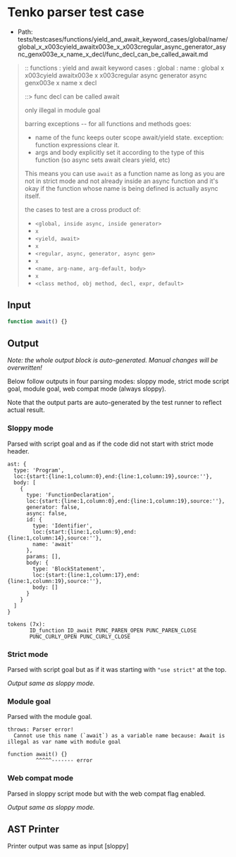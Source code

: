 # Tenko parser test case

- Path: tests/testcases/functions/yield_and_await_keyword_cases/global/name/global_x_x003cyield_awaitx003e_x_x003cregular_async_generator_async_genx003e_x_name_x_decl/func_decl_can_be_called_await.md

> :: functions : yield and await keyword cases : global : name : global x x003cyield awaitx003e x x003cregular async generator async genx003e x name x decl
>
> ::> func decl can be called await
>
> only illegal in module goal
>
> barring exceptions -- for all functions and methods goes:
>
> - name of the func keeps outer scope await/yield state. exception: function expressions clear it.
> - args and body explicitly set it according to the type of this function (so async sets await clears yield, etc)
>
> This means you can use `await` as a function name as long as you are not in strict mode and not already inside an async function and it's okay if the function whose name is being defined is actually async itself.
>
> the cases to test are a cross product of:
>
> - `<global, inside async, inside generator>` 
> - `x` 
> - `<yield, await>`
> - `x` 
> - `<regular, async, generator, async gen>`
> - `x` 
> - `<name, arg-name, arg-default, body>`
> - `x`
> - `<class method, obj method, decl, expr, default>`

## Input

`````js
function await() {}
`````

## Output

_Note: the whole output block is auto-generated. Manual changes will be overwritten!_

Below follow outputs in four parsing modes: sloppy mode, strict mode script goal, module goal, web compat mode (always sloppy).

Note that the output parts are auto-generated by the test runner to reflect actual result.

### Sloppy mode

Parsed with script goal and as if the code did not start with strict mode header.

`````
ast: {
  type: 'Program',
  loc:{start:{line:1,column:0},end:{line:1,column:19},source:''},
  body: [
    {
      type: 'FunctionDeclaration',
      loc:{start:{line:1,column:0},end:{line:1,column:19},source:''},
      generator: false,
      async: false,
      id: {
        type: 'Identifier',
        loc:{start:{line:1,column:9},end:{line:1,column:14},source:''},
        name: 'await'
      },
      params: [],
      body: {
        type: 'BlockStatement',
        loc:{start:{line:1,column:17},end:{line:1,column:19},source:''},
        body: []
      }
    }
  ]
}

tokens (7x):
       ID_function ID_await PUNC_PAREN_OPEN PUNC_PAREN_CLOSE
       PUNC_CURLY_OPEN PUNC_CURLY_CLOSE
`````

### Strict mode

Parsed with script goal but as if it was starting with `"use strict"` at the top.

_Output same as sloppy mode._

### Module goal

Parsed with the module goal.

`````
throws: Parser error!
  Cannot use this name (`await`) as a variable name because: Await is illegal as var name with module goal

function await() {}
         ^^^^^------- error
`````


### Web compat mode

Parsed in sloppy script mode but with the web compat flag enabled.

_Output same as sloppy mode._

## AST Printer

Printer output was same as input [sloppy]
